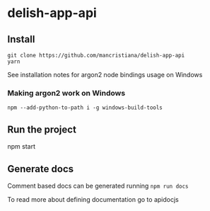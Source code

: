 # delish-app-api

## Install
```
git clone https://github.com/mancristiana/delish-app-api
yarn
```
See installation notes for argon2 node bindings usage on Windows

### Making argon2 work on Windows

`npm --add-python-to-path i -g windows-build-tools`

## Run the project

npm start

## Generate docs

Comment based docs can be generated running
`npm run docs`

To read more about defining documentation go to apidocjs